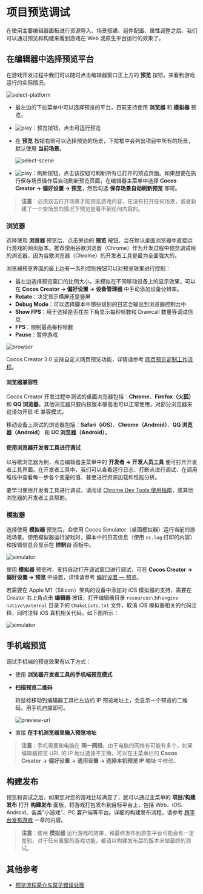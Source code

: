 # 项目预览调试

在使用主要编辑器面板进行资源导入、场景搭建、组件配置、属性调整之后，我们可以通过预览和构建来看到游戏在 Web 或原生平台运行的效果了。

## 在编辑器中选择预览平台

在游戏开发过程中我们可以随时点击编辑器窗口正上方的 **预览** 按钮，来看到游戏运行的实际情况。

![select-platform](index/select-platform.png)

- 最左边的下拉菜单中可以选择预览的平台，目前支持使用 **浏览器** 和 **模拟器** 预览。
- ![play](index/play.png)：预览按钮，点击可运行预览
- 在 **预览** 按钮右侧可以选择预览的场景，下拉框中会列出项目中所有的场景，默认使用 **当前场景**。

    ![select-scene](index/select-scene.png)

- ![play](index/refresh.png)：刷新按钮，点击该按钮可刷新所有已打开的预览页面。如果想要在执行保存场景操作后自动刷新预览页面，在编辑器主菜单中选择 **Cocos Creator -> 偏好设置 -> 预览**，然后勾选 **保存场景自动刷新预览** 即可。

> **注意**：必须双击打开场景才能预览游戏内容，在没有打开任何场景，或者新建了一个空场景的情况下预览是看不到任何内容的。

### 浏览器

选择使用 **浏览器** 预览后，点击旁边的 **预览** 按钮，会在默认桌面浏览器中直接运行游戏的网页版本。推荐使用谷歌浏览器（Chrome）作为开发过程中预览调试用的浏览器，因为谷歌浏览器（Chrome）的开发者工具是最为全面强大的。

浏览器预览界面的最上边有一系列控制按钮可以对预览效果进行控制：

- 最左边选择预览窗口的比例大小，来模拟在不同移动设备上的显示效果，可以在 **Cocos Creator -> 偏好设置 -> 设备管理器** 中手动添加设备分辨率。
- **Rotate**：决定显示横屏还是竖屏
- **Debug Mode**：可以选择脚本中哪些级别的日志会输出到浏览器控制台中
- **Show FPS**：用于选择是否在左下角显示每秒帧数和 Drawcall 数量等调试信息
- **FPS**：限制最高每秒帧数
- **Pause**：暂停游戏

![browser](index/browser.png)

Cocos Creator 3.0 支持自定义网页预览功能，详情请参考 [网页预览定制工作流程](browser.md)。

#### 浏览器兼容性

Cocos Creator 开发过程中测试的桌面浏览器包括：**Chrome**、**Firefox（火狐）** 和 **QQ 浏览器**，其他浏览器只要内核版本够高也可以正常使用，对部分浏览器来说请勿开启 IE 兼容模式。

移动设备上测试的浏览器包括：**Safari（iOS）**、**Chrome（Android）**、**QQ 浏览器（Android）** 和 **UC 浏览器（Android）**。

#### 使用浏览器开发者工具进行调试

以谷歌浏览器为例，点击编辑器主菜单中的 **开发者 -> 开发人员工具** 便可打开开发者工具界面。在开发者工具中，我们可以查看运行日志、打断点进行调试、在调用堆栈中查看每一步各个变量的值、甚至进行资源加载和性能分析。

要学习使用开发者工具进行调试，请阅读 [Chrome Dev Tools 使用指南](https://developers.google.com/web/tools/chrome-devtools?hl=zh-cn)，或其他浏览器的开发者工具帮助。

<!--
### 预览窗口

选择使用 **预览窗口** 预览后，会打开独立的游戏预览窗口。**预览窗口** 是内嵌于编辑器中的游戏视图功能，它可以不打开浏览器/模拟器即可在编辑器中运行游戏，这样做的优势在于运行后的游戏可以通过编辑器中的其它插件或 Gizmo 实时调整游戏中的模型以及游戏运行时的状态等，做到游戏运行时的"所见即所得"。

![gameview](index/gameview.png)

打开 **预览窗口** 后，可以看到在编辑器顶部的工具栏中多出了 **播放/停止**、**暂停** 和 **步进** 几个按钮：

- **播放/停止**：用于切换游戏的运行/停止状态。
- **暂停**：用于暂停运行中的游戏。
- **步进**：使游戏以步进的方式运行，方便调试。

**预览窗口** 顶部工具栏中的按钮功能与浏览器的差不多，只不过自定义预览窗口的比例大小是通过设置为 **Custom** 后手动在弹出的窗口中配置的。

![custom](index/custom.png)
-->

### 模拟器

选择使用 **模拟器** 预览后，会使用 Cocos Simulator（桌面模拟器）运行当前的游戏场景。使用模拟器运行游戏时，脚本中的日志信息（使用 `cc.log` 打印的内容）和报错信息会显示在 **控制台** 面板中。

![simulator](index/simulator.png)

使用 **模拟器** 预览时，支持自动打开调试窗口进行调试，可在 **Cocos Creator -> 偏好设置 -> 预览** 中设置，详情请参考 [偏好设置 — 预览](../preferences/index.md)。

若需要在 Apple M1（Silicon）架构的设备中添加对 iOS 模拟器的支持，需要在 Creator 右上角点击 **编辑器** 按钮，打开编辑器目录 `resources\3d\engine-native\external` 目录下的 `CMakeLists.txt` 文件，取消 iOS 模拟器相关的代码注释，同时注释 iOS 真机相关代码，如下图所示：

![simulator](index/ios-simulator-m1.png)

## 手机端预览

调试手机端的预览效果有以下方式：

- 使用 **浏览器开发者工具的手机端预览模式**

- **扫描预览二维码**

  将鼠标移动到编辑器工具栏左边的 IP 预览地址上，会显示一个预览的二维码，用手机扫描即可。

  ![preview-url](index/preview-url.png)

- 直接 **在手机浏览器里输入预览地址**

> **注意**：手机需要和电脑在 **同一网段**。由于电脑的网络有可能有多个，如果编辑器预览 URL 的 IP 地址选择不正确，可以在主菜单栏的 **Cocos Creator -> 偏好设置 -> 通用设置 -> 选择本机预览 IP 地址** 中修改。

## 构建发布

预览和调试之后，如果您对您的游戏比较满意了，就可以通过主菜单的 **项目/构建发布** 打开 **构建发布** 面板，将游戏打包发布到目标平台上，包括 Web、iOS、Android、各类"小游戏"、PC 客户端等平台。详细的构建发布流程，请参考 [跨平台发布游戏](../publish/index.md) 一章的内容。

> **注意**：使用 **模拟器** 运行游戏的效果，和最终发布到原生平台可能会有一定差别，对于任何重要的游戏功能，都请以构建发布后的版本来做最终的测试。

## 其他参考

- [预览流程简介与常见错误处理](preview-guid.md)
